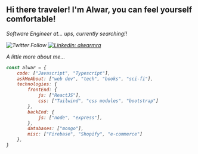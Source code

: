 <h2> Hi there traveler! I'm Alwar, you can feel yourself comfortable!</h2>
<p><em>Software Engineer at... ups, currently searching!!</p>

![Twitter Follow](https://img.shields.io/twitter/follow/alwarmra?label=Follow)
[![Linkedin: alwarmra](https://img.shields.io/badge/-alwarmra-blue?style=flat-square&logo=Linkedin&logoColor=white&link=https://www.linkedin.com/in/alwarmra/)](https://www.linkedin.com/in/alwarmra/)

A little more about me...  

```javascript
const alwar = {
    code: ["Javascript", "Typescript"],
    askMeAbout: ["web dev", "tech", "books", "sci-fi"],
    technologies: {
        frontEnd: {
            js: ["ReactJS"],
            css: ["Tailwind", "css modules", "bootstrap"]
        },
        backEnd: {
            js: ["node", "express"],
        },
        databases: ["mongo"],
        misc: ["Firebase", "Shopify", "e-commerce"]
    },
}
```
